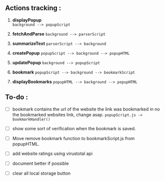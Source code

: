 ## Actions tracking :

1. **displayPopup**   
`background --> popupScript`

2. **fetchAndParse** 
`background --> parserScript`

3. **summarizeText** 
`parserScript --> background`

4. **createPopup** 
`popupScript --> background --> popupHTML`

5. **updatePopup** 
`background --> popupScript`

6. **bookmark** 
`popupScript --> background --> bookmarkScript`

7. **displayBookmarks** 
`popupHTML --> background --> popupHTML`





## To-do :

- [ ] bookmark contains the url of the website the link was bookmarked in no the bookmarked websites link, change asap.
    `popupScript.js -> bookmarkHandler() `
- [ ] show some sort of verification when the bookmark is saved.
- [ ] Move remove bookmark function to bookmarkScript.js from popupHTML.
- [ ] add website ratings using virustotal api
- [ ] document better if possible
- [ ] clear all local storage button

